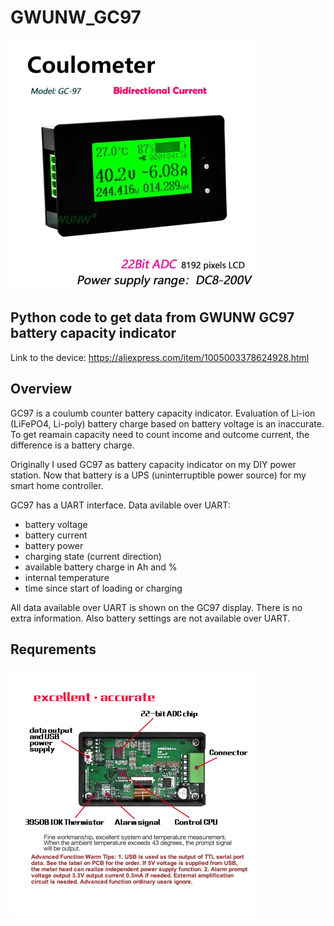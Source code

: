 # GWUNW_GC97

<img src='GWUNW-GC97-200V.png' width='400'>

## Python code to get data from GWUNW GC97 battery capacity indicator

Link to the device:
https://aliexpress.com/item/1005003378624928.html

## Overview

GC97 is a coulumb counter battery capacity indicator. Evaluation of Li-ion (LiFePO4, Li-poly) battery charge based on battery voltage is an inaccurate. To get reamain capacity need to count income and outcome current, the difference is a battery charge.

Originally I used GC97 as battery capacity indicator on my DIY power station. Now that battery is a UPS (uninterruptible power source) for my smart home controller.

GC97 has a UART interface. Data avilable over UART:
   - battery voltage
   - battery current
   - battery power
   - charging state (current direction)
   - available battery charge in Ah and %
   - internal temperature
   - time since start of loading or charging

All data available over UART is shown on the GC97 display. There is no extra information. Also battery settings are not available over UART.

## Requrements

<img src='connection.png' width='400'>
